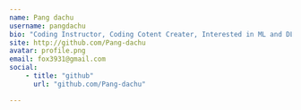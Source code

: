 ```yaml
---
name: Pang dachu
username: pangdachu
bio: "Coding Instructor, Coding Cotent Creater, Interested in ML and DL"
site: http://github.com/Pang-dachu
avatar: profile.png
email: fox3931@gmail.com
social:
    - title: "github"
      url: "github.com/Pang-dachu"

---
```

